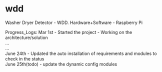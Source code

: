 # wdd
Washer Dryer Detector - WDD. Hardware+Software - Raspberry Pi



Progress_Logs:
Mar 1st - Started the project - Working on the architecture/solution <br>
...<br>
...<br>
June 24th - Updated the auto installation of requirements and modules to check in the status<br>
June 25th(todo) - update the dynamic config modules
